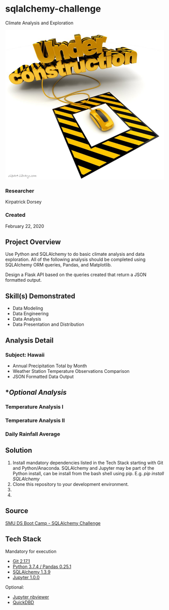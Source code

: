 # sqlalchemy-challenge
Climate Analysis and Exploration

![under_construction](Images/under-construction.png)

### Researcher
Kirpatrick Dorsey

### Created
February 22, 2020

## Project Overview
Use Python and SQLAlchemy to do basic climate analysis and data exploration. All of the following analysis should be completed using SQLAlchemy ORM queries, Pandas, and Matplotlib.

Design a Flask API based on the queries created that return a JSON formatted output.

## Skill(s) Demonstrated
- Data Modeling
- Data Engineering
- Data Analysis
- Data Presentation and Distribution

## Analysis Detail
### Subject:  Hawaii
* Annual Precipitation Total by Month
* Weather Station Temperature Observations Comparison
* JSON Formatted Data Output

## **Optional Analysis*

### Temperature Analysis I

### Temperature Analysis II

### Daily Rainfall Average

## Solution
1. Install mandatory dependencies listed in the Tech Stack starting with Git and Python/Anaconda.  SQLAlchemy and Jupyter may be part of the Python install, can be install from the bash shell using pip. E.g. *pip install SQLAlchemy*
2. Clone this repository to your development environment.
3. 
4. 

## Source
[SMU DS Boot Camp - SQLAlchemy Challenge](https://techbootcamps.smu.edu/data/)

## Tech Stack

Mandatory for execution
- [Git 2.17.1](https://git-scm.com/downloads)
- [Python 3.7.4 / Pandas 0.25.1](https://www.anaconda.com/distribution/)
- [SQLAlchemy 1.3.9](https://docs.sqlalchemy.org/en/13/intro.html#installation)
- [Jupyter 1.0.0](https://jupyter.org/)

Optional:
- [Jupyter nbviewer](https://nbviewer.jupyter.org/)
- [QuickDBD](https://app.quickdatabasediagrams.com/#/)

